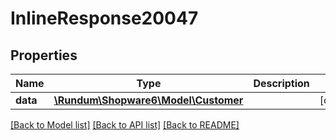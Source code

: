 # InlineResponse20047

## Properties
Name | Type | Description | Notes
------------ | ------------- | ------------- | -------------
**data** | [**\Rundum\Shopware6\Model\Customer**](Customer.md) |  | [optional] 

[[Back to Model list]](../../README.md#documentation-for-models) [[Back to API list]](../../README.md#documentation-for-api-endpoints) [[Back to README]](../../README.md)

